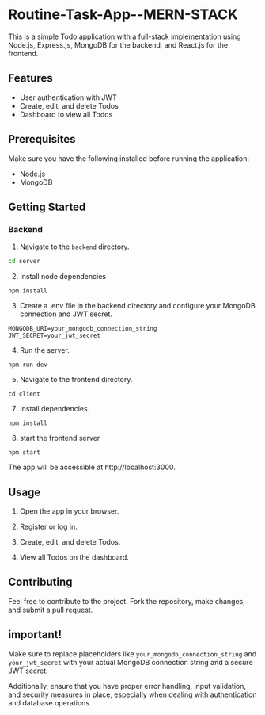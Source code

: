 # Routine-Task-App--MERN-STACK

This is a simple Todo application with a full-stack implementation using Node.js, Express.js, MongoDB for the backend, and React.js for the frontend.

## Features

- User authentication with JWT
- Create, edit, and delete Todos
- Dashboard to view all Todos

## Prerequisites

Make sure you have the following installed before running the application:

- Node.js
- MongoDB

## Getting Started

### Backend

1. Navigate to the `backend` directory.

```bash
cd server
```

2. Install node dependencies
```
npm install
```
3. Create a .env file in the backend directory and configure your MongoDB connection and JWT secret.
```
MONGODB_URI=your_mongodb_connection_string
JWT_SECRET=your_jwt_secret
```
4. Run the server.
```
npm run dev
```
5. Navigate to the frontend directory.
```
cd client
```
7. Install dependencies.
```
npm install
```
8. start the frontend server
```
npm start
```

The app will be accessible at http://localhost:3000.

## Usage
1. Open the app in your browser.

2. Register or log in.

3. Create, edit, and delete Todos.

4. View all Todos on the dashboard.

## Contributing
Feel free to contribute to the project. Fork the repository, make changes, and submit a pull request.

## important!
Make sure to replace placeholders like `your_mongodb_connection_string` and `your_jwt_secret` with your actual MongoDB connection string and a secure JWT secret.

Additionally, ensure that you have proper error handling, input validation, and security measures in place, especially when dealing with authentication and database operations.

